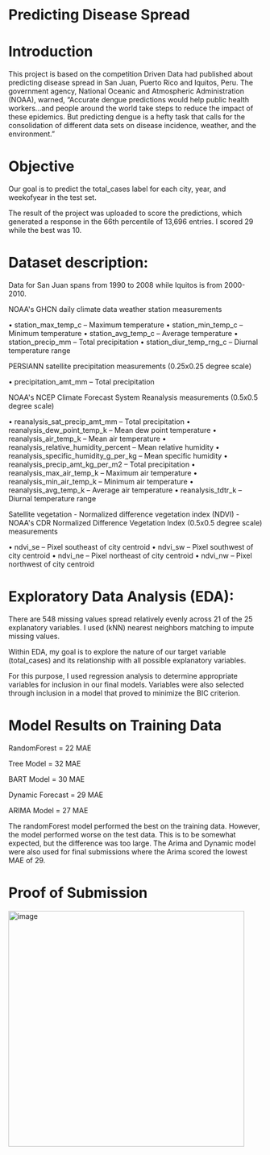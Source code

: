 # Predicting Disease Spread

# Introduction

This project is based on the competition Driven Data had published about predicting disease spread in San Juan, Puerto Rico and Iquitos, Peru. The government agency, National Oceanic and Atmospheric Administration (NOAA), warned, “Accurate dengue predictions would help public health workers…and people around the world take steps to reduce the impact of these epidemics. But predicting dengue is a hefty task that calls for the consolidation of different data sets on disease incidence, weather, and the environment.”

# Objective

Our goal is to predict the total_cases label for each city, year, and weekofyear in the test set.

The result of the project was uploaded to score the predictions, which generated a response in the 66th percentile of 13,696 entries. I scored 29 while the best was 10.

# Dataset description:

Data for San Juan spans from 1990 to 2008 while Iquitos is from 2000-2010.


NOAA's GHCN daily climate data weather station measurements

•	station_max_temp_c – Maximum temperature
•	station_min_temp_c – Minimum temperature
•	station_avg_temp_c – Average temperature
•	station_precip_mm – Total precipitation
•	station_diur_temp_rng_c – Diurnal temperature range

PERSIANN satellite precipitation measurements (0.25x0.25 degree scale)

•	precipitation_amt_mm – Total precipitation

NOAA's NCEP Climate Forecast System Reanalysis measurements (0.5x0.5 degree scale)

•	reanalysis_sat_precip_amt_mm – Total precipitation
•	reanalysis_dew_point_temp_k – Mean dew point temperature
•	reanalysis_air_temp_k – Mean air temperature
•	reanalysis_relative_humidity_percent – Mean relative humidity
•	reanalysis_specific_humidity_g_per_kg – Mean specific humidity
•	reanalysis_precip_amt_kg_per_m2 – Total precipitation
•	reanalysis_max_air_temp_k – Maximum air temperature
•	reanalysis_min_air_temp_k – Minimum air temperature
•	reanalysis_avg_temp_k – Average air temperature
•	reanalysis_tdtr_k – Diurnal temperature range

Satellite vegetation - Normalized difference vegetation index (NDVI) - NOAA's CDR Normalized Difference Vegetation Index (0.5x0.5 degree scale) measurements

•	ndvi_se – Pixel southeast of city centroid
•	ndvi_sw – Pixel southwest of city centroid
•	ndvi_ne – Pixel northeast of city centroid
•	ndvi_nw – Pixel northwest of city centroid

# Exploratory Data Analysis (EDA):

There are 548 missing values spread relatively evenly across 21 of the 25 explanatory variables. I used (kNN) nearest neighbors matching to impute missing values.

Within EDA, my goal is to explore the nature of our target variable (total_cases) and its relationship with all possible explanatory variables.


For this purpose, I used regression analysis to determine appropriate variables for inclusion in our final models. Variables were also selected through inclusion in a model that proved to minimize the BIC criterion.

# Model Results on Training Data
RandomForest = 22 MAE

Tree Model = 32 MAE

BART Model = 30 MAE

Dynamic Forecast = 29 MAE

ARIMA Model = 27 MAE

The randomForest model performed the best on the training data. However, the model performed worse on the test data. This is to be somewhat expected, but the difference was too large. The Arima and Dynamic model were also used for final submissions where the Arima scored the lowest MAE of 29.

# Proof of Submission
<img width="468" alt="image" src="https://github.com/jconns/Predicting-Disease-Spread/assets/48659723/f8c688ee-b4c0-4b16-8e41-087cce210ccf">
